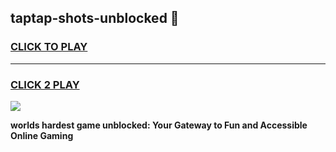 
## taptap-shots-unblocked 👋
<h3>
<a href="https://premium.freeplayer.one?title=taptap-shots-unblocked&ref=14F">CLICK TO PLAY</a></h3>
<hr>

<h3>
<a href="https://premium.freeplayer.one?title=taptap-shots-unblocked&ref=14F">CLICK 2 PLAY</a>
  
</h3>

<a href="https://premium.freeplayer.one?title=taptap-shots-unblocked&ref=12F/"><img src="https://clearcache.store/games.png"></a>


**worlds hardest game unblocked: Your Gateway to Fun and Accessible Online Gaming**
